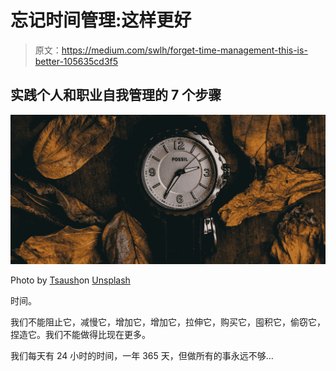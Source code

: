 # 忘记时间管理:这样更好

> 原文：<https://medium.com/swlh/forget-time-management-this-is-better-105635cd3f5>

## 实践个人和职业自我管理的 7 个步骤

![](img/36b88c3c79e5ee75ccfc69963e2718d3.png)

Photo by [Tsaush](https://unsplash.com/photos/aKmyHlgB09o?utm_source=unsplash&utm_medium=referral&utm_content=creditCopyText)on [Unsplash](https://unsplash.com/search/photos/time-management?utm_source=unsplash&utm_medium=referral&utm_content=creditCopyText)

时间。

我们不能阻止它，减慢它，增加它，增加它，拉伸它，购买它，囤积它，偷窃它，捏造它。我们不能做得比现在更多。

我们每天有 24 小时的时间，一年 365 天，但做所有的事永远不够…
